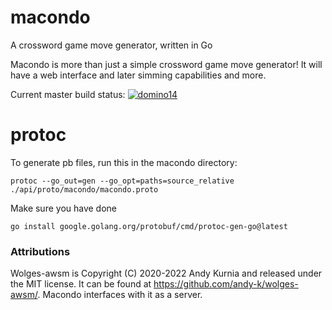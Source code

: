 # macondo

A crossword game move generator, written in Go

Macondo is more than just a simple crossword game move generator! It will have a web interface and later simming capabilities and more.

Current master build status:
[![domino14](https://circleci.com/gh/domino14/macondo.svg?style=svg)](https://circleci.com/gh/domino14/macondo)

# protoc

To generate pb files, run this in the macondo directory:

`protoc --go_out=gen --go_opt=paths=source_relative ./api/proto/macondo/macondo.proto`

Make sure you have done

`go install google.golang.org/protobuf/cmd/protoc-gen-go@latest`

### Attributions

Wolges-awsm is Copyright (C) 2020-2022 Andy Kurnia and released under the MIT license. It can be found at https://github.com/andy-k/wolges-awsm/. Macondo interfaces with it as a server.